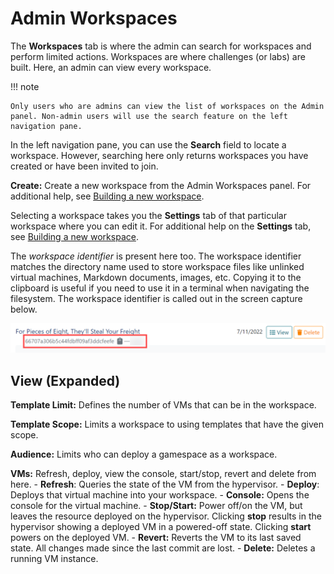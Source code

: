 # Admin Workspaces

The **Workspaces** tab is where the admin can search for workspaces and perform limited actions. Workspaces are where challenges (or labs) are built. Here, an admin can view every workspace.

!!! note

    Only users who are admins can view the list of workspaces on the Admin panel. Non-admin users will use the search feature on the left navigation pane.

In the left navigation pane, you can use the **Search** field to locate a workspace. However, searching here only returns workspaces you have created or have been invited to join.

**Create:** Create a new workspace from the Admin Workspaces panel. For additional help, see [Building a new workspace](building-a-workspace.md).

Selecting a workspace takes you the **Settings** tab of that particular workspace where you can edit it. For additional help on the **Settings** tab, see [Building a new workspace](building-a-workspace.md).

The *workspace identifier* is present here too. The workspace identifier matches the directory name used to store workspace files like unlinked virtual machines, Markdown documents, images, etc. Copying it to the clipboard is useful if you need to use it in a terminal when navigating the filesystem. The workspace identifier is called out in the screen capture below.

![tm-wksp-iden](img/wksp-iden.png)

## View (Expanded)

**Template Limit:** Defines the number of VMs that can be in the workspace.

**Template Scope:** Limits a workspace to using templates that have the given scope.

**Audience:** Limits who can deploy a gamespace as a workspace.

**VMs:** Refresh, deploy, view the console, start/stop, revert and delete from here.
    - **Refresh**: Queries the state of the VM from the hypervisor.
    - **Deploy**: Deploys that virtual machine into your workspace.
    - **Console:** Opens the console for the virtual machine.
    - **Stop/Start:** Power off/on the VM, but leaves the resource deployed on the hypervisor. Clicking **stop** results in the hypervisor showing a deployed VM in a powered-off state. Clicking **start** powers on the deployed VM.
    - **Revert:** Reverts the VM to its last saved state. All changes made since the last commit are lost.
    - **Delete:** Deletes a running VM instance.

